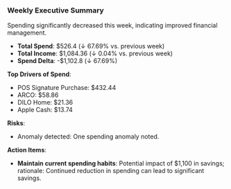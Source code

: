 ### Weekly Executive Summary

Spending significantly decreased this week, indicating improved financial management.

- **Total Spend**: $526.4 (↓ 67.69% vs. previous week)
- **Total Income**: $1,084.36 (↓ 0.04% vs. previous week)
- **Spend Delta**: -$1,102.8 (↓ 67.69%)
  
**Top Drivers of Spend**:
- POS Signature Purchase: $432.44
- ARCO: $58.86
- DILO Home: $21.36
- Apple Cash: $13.74

**Risks**:
- Anomaly detected: One spending anomaly noted.

**Action Items**:
- **Maintain current spending habits**: Potential impact of $1,100 in savings; rationale: Continued reduction in spending can lead to significant savings.